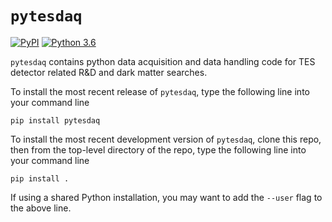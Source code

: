 # `pytesdaq`

[![PyPI](https://img.shields.io/pypi/v/pytesdaq)](https://pypi.org/project/pytesdaq/) [![Python 3.6](https://img.shields.io/badge/python-3.6+-blue.svg)](https://www.python.org/downloads/release/python-360/)

`pytesdaq` contains python data acquisition and data handling code for TES detector related R&D and dark matter searches.

To install the most recent release of `pytesdaq`, type the following line into your command line

`pip install pytesdaq`

To install the most recent development version of `pytesdaq`, clone this repo, then from the top-level directory of the repo, type the following line into your command line

`pip install .`

If using a shared Python installation, you may want to add the `--user` flag to the above line.
